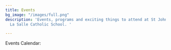```yaml
---
title: Events
bg_image: "/images/full.png"
description: 'Events, programs and exciting things to attend at St John Baptist De
  La Salle Catholic School. '

---
```

Events Calendar: